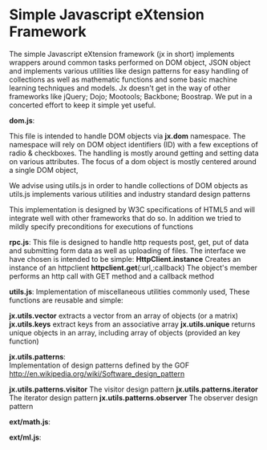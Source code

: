Simple Javascript eXtension Framework
==

The simple Javascript eXtension framework (jx in short) implements wrappers around common tasks performed on DOM object, JSON object and implements various utilities like design patterns for easy handling of collections as well as mathematic functions and some basic machine learning techniques and models. Jx doesn't get in the way of other frameworks like jQuery; Dojo; Mootools; Backbone; Boostrap. We put in a concerted effort to keep it simple yet useful.  

<b>dom.js</b>:

This file is intended to handle DOM objects via <b>jx.dom</b> namespace. The namespace will rely on DOM object identifiers (ID) with a few exceptions of radio & checkboxes. The handling is mostly around getting and setting data on various attributes. 
The focus of a dom object is mostly centered around a single DOM object, 

We advise using utils.js in order to handle collections of DOM objects as utils.js implements various utilities and industry standard design patterns 
 
This implementation is designed by W3C specifications of HTML5 and will integrate well with other frameworks that do so.
In addition we tried to mildly specify preconditions for executions of functions

<b>rpc.js</b>: 
This file is designed to handle http requests post, get, put of data and submitting form data as well as uploading of files. The interface we have chosen is intended to be simple:
<b>HttpClient.instance</b> Creates an instance of an httpclient
<b>httpclient.get</b>(:url,:callback)
 The object's member performs an http call with GET method and a callback method
 
<b>utils.js</b>:
Implementation of miscellaneous utilities commonly used, These functions are reusable and simple:

<b>jx.utils.vector</b>	extracts a vector from an array of objects (or a matrix)
<b>jx.utils.keys</b> extract keys from an associative array
<b>jx.utils.unique</b>				returns unique objects in an array, including array of objects (provided an key function)

<b>jx.utils.patterns</b>: 		
Implementation of design patterns defined by the GOF http://en.wikipedia.org/wiki/Software_design_pattern

<b>jx.utils.patterns.visitor</b>		The visitor design pattern
<b>jx.utils.patterns.iterator</b>	The iterator design pattern
<b>jx.utils.patterns.observer</b> 	The observer design pattern

<b>ext/math.js</b>:

<b>ext/ml.js</b>:
